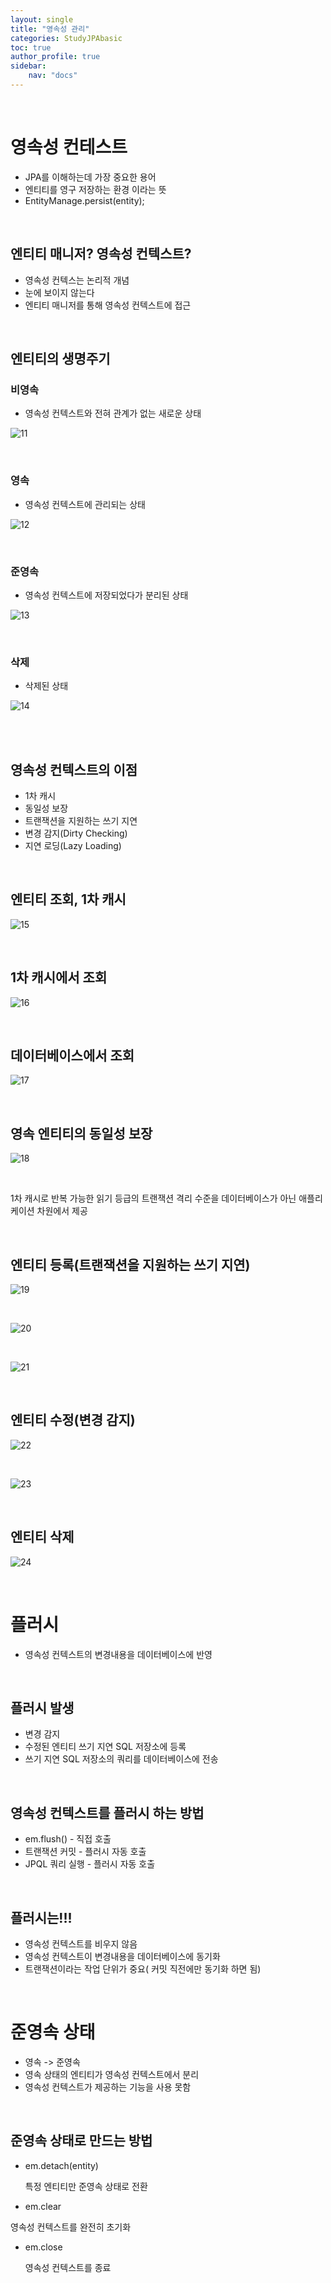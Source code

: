 ```yaml
---
layout: single
title: "영속성 관리"
categories: StudyJPAbasic
toc: true
author_profile: true
sidebar:
    nav: "docs"
---
```


<br>

# 영속성 컨테스트
- JPA를 이해하는데 가장 중요한 용어
- 엔티티를 영구 저장하는 환경 이라는  뜻
- EntityManage.persist(entity);

<br>

## 엔티티 매니저? 영속성 컨텍스트?
- 영속성 컨텍스는 논리적 개념
- 눈에 보이지 않는다
- 엔티티 매니저를 통해 영속성 컨텍스트에 접근

<br>

## 엔티티의 생명주기


### 비영속
- 영속성 컨텍스트와 전혀 관계가 없는 새로운 상태

![11](../../images/2022-08-25-Durability/11.png)

<br>

### 영속
- 영속성 컨텍스트에 관리되는 상태
  
![12](../../images/2022-08-25-Durability/12.png)

<br>

### 준영속
- 영속성 컨텍스트에 저장되었다가 분리된 상태
  
![13](../../images/2022-08-25-Durability/13.png)

<br>

### 삭제
- 삭제된 상태
  
![14](../../images/2022-08-25-Durability/14.png)

<br>


<br>

## 영속성 컨텍스트의 이점
- 1차 캐시
- 동일성 보장
- 트랜잭션을 지원하는 쓰기 지연
- 변경 감지(Dirty Checking)
- 지연 로딩(Lazy Loading)
  
<br>

## 엔티티 조회, 1차 캐시
  
![15](../../images/2022-08-25-Durability/15.png)

<br>


## 1차 캐시에서 조회
  
![16](../../images/2022-08-25-Durability/16.png)

<br>


## 데이터베이스에서 조회
  
![17](../../images/2022-08-25-Durability/17.png)


<br>

## 영속 엔티티의 동일성 보장
  
![18](../../images/2022-08-25-Durability/18.png)


<br>

1차 캐시로 반복 가능한 읽기 등급의 트랜잭션 격리 수준을 데이터베이스가 아닌 애플리케이션 차원에서 제공

<br>

## 엔티티 등록(트랜잭션을 지원하는 쓰기 지연)
  
![19](../../images/2022-08-25-Durability/19.png)

<br>

  
![20](../../images/2022-08-25-Durability/20.png)

<br>

  
![21](../../images/2022-08-25-Durability/21.png)


<br>

## 엔티티 수정(변경 감지)
  
![22](../../images/2022-08-25-Durability/22.png)

<br>

  
![23](../../images/2022-08-25-Durability/23.png)

<br>

## 엔티티 삭제

![24](../../images/2022-08-25-Durability/24.png)

<br>

# 플러시
- 영속성 컨텍스트의 변경내용을 데이터베이스에 반영

<br>

## 플러시 발생
- 변경 감지
- 수정된 엔티티 쓰기 지연 SQL 저장소에 등록
- 쓰기 지연 SQL 저장소의 쿼리를 데이터베이스에 전송

<br>

## 영속성 컨텍스트를 플러시 하는 방법
- em.flush() - 직접 호출
- 트랜잭션 커밋 - 플러시 자동 호출
- JPQL 쿼리 실행 - 플러시 자동 호출

<br>

## 플러시는!!!
- 영속성 컨텍스트를 비우지 않음
- 영속성 컨텍스트이 변경내용을 데이터베이스에 동기화
-  트랜잭션이라는 작업 단위가 중요( 커밋 직전에만 동기화 하면 됨)

<br>

# 준영속 상태
- 영속 -> 준영속
- 영속 상태의 엔티티가 영속성 컨텍스트에서 분리
- 영속성 컨텍스트가 제공하는 기능을 사용 못함

<br>

## 준영속 상태로 만드는 방법
- em.detach(entity)
  
  특정 엔티티만 준영속 상태로 전환

 - em.clear
  
  영속성 컨텍스트를 완전히 초기화

- em.close
  
  영속성 컨텍스트를 종료


